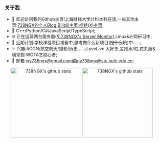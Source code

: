 ### 关于我

- 👋 欢迎访问我的Github主页!上海财经大学计科本科在读,一些其他主页:[738NGX的个人Blog](https://www.738ngx.site/);[Bilibili主页](https://space.bilibili.com/115446986);[推特(X)主页](https://twitter.com/jny738ngx);
- 📝 C++/Python/C#/JavaScript/TypeScript;
- 🌐 正在运营两台服务器(见[738NGX's Server Monitor](https://monitor.738ngx.site/)),Linux&计网研习中;
- 🌱 近期计划:学校课程项目准备中;思考做什么新项目(~~挖什么坑~~)中......;
- ✨ 兴趣:ACGN/航空航天/摄影/历史......;LoveLive 大好き,主推水/虹,花丸厨&璃奈厨.WOTA艺初心者;
- 📧 邮箱:[jny738ngx@gmail.com](mailto:jny738ngx@gmail.com)或[jny738ngx@stu.sufe.edu.cn](mailto:jny738ngx@stu.sufe.edu.cn);

<p align="center">
<img alt="738NGX's github stats" height='230' src="https://github-readme-stats.vercel.app/api?username=738NGX&show_icons=true&include_all_commits=true&theme=transparent">
<img alt="738NGX's github stats" height='230' src="https://github-readme-stats.vercel.app/api/top-langs/?username=738NGX&theme=transparent">
</p>

<!--![bg](./630UR-Tennoji-Rina-I-Feel-Really-Happy-Right-Now-Kitty-Rina-b2Goqr.png)-->
